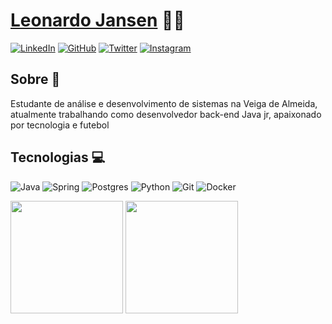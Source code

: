  # <a href="https://www.linkedin.com/in/leo-jansen/">Leonardo Jansen</a> 	:man_technologist:
[![LinkedIn](https://img.shields.io/badge/LinkedIn-%230077B5.svg?style=for-the-badge&logo=linkedin&logoColor=white)](https://www.linkedin.com/in/leo-jansen/)
[![GitHub](https://img.shields.io/badge/GitHub-%23121011.svg?style=for-the-badge&logo=github&logoColor=white)](https://github.com/leo-jansen)
[![Twitter](https://img.shields.io/badge/Twitter-%231DA1F2.svg?style=for-the-badge&logo=Twitter&logoColor=white)](https://twitter.com/leo_janssen)
[![Instagram](https://img.shields.io/badge/Instagram_-%23E4405F.svg?style=for-the-badge&logo=Instagram&logoColor=white)](https://www.instagram.com/leo.jansen_/)

## Sobre :memo:
Estudante de análise e desenvolvimento de sistemas na Veiga de Almeida, atualmente trabalhando como desenvolvedor back-end Java jr, apaixonado por tecnologia e futebol

## Tecnologias :computer:
![Java](https://img.shields.io/badge/java-%23ED8B00.svg?style=for-the-badge&logo=java&logoColor=white)
![Spring](https://img.shields.io/badge/spring-%236DB33F.svg?style=for-the-badge&logo=spring&logoColor=white)
![Postgres](https://img.shields.io/badge/postgres-%23316192.svg?style=for-the-badge&logo=postgresql&logoColor=white)
![Python](https://img.shields.io/badge/python-%2314354C.svg?style=for-the-badge&logo=python&logoColor=white)
![Git](https://img.shields.io/badge/git-%23F05033.svg?style=for-the-badge&logo=git&logoColor=white)
![Docker](https://img.shields.io/badge/docker-%230db7ed.svg?style=for-the-badge&logo=docker&logoColor=white)

<div>
  <img height="180em" src="https://github-readme-stats.vercel.app/api?username=leo-jansen&show_icons=true&theme=dracula&include_all_commits=true&count_private=true"/>
  <img height="180em" src="https://github-readme-stats.vercel.app/api/top-langs/?username=leo-jansen&layout=compact&langs_count=7&theme=dracula"/>
</div>
